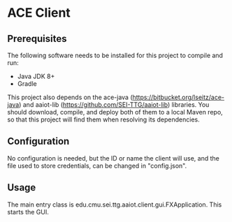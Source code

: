 # ACE Client

## Prerequisites
The following software needs to be installed for this project to compile and run:
* Java JDK 8+
* Gradle

This project also depends on the ace-java (https://bitbucket.org/lseitz/ace-java) and aaiot-lib (https://github.com/SEI-TTG/aaiot-lib) 
libraries. You should download, compile, and deploy both of them to a local Maven repo, so that this project will
find them when resolving its dependencies.
 
## Configuration
No configuration is needed, but the ID or name the client will use, and the file used to store credentials, can be
changed in "config.json".
 
## Usage
The main entry class is edu.cmu.sei.ttg.aaiot.client.gui.FXApplication. This starts the GUI.
